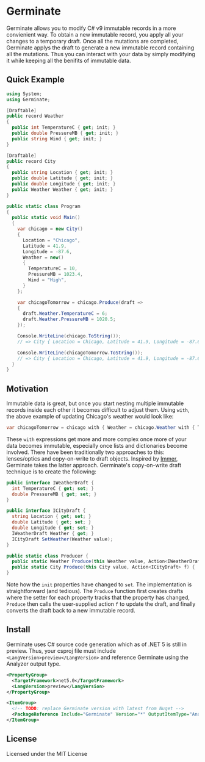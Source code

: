 # Germinate

Germinate allows you to modify C# v9 immutable records in a more convienient way.
To obtain a new immutable record, you apply all your changes to a temporary draft.
Once all the mutations are completed, Germinate applys the draft to generate a new
immutable record containing all the mutations. Thus you can interact with your data
by simply modifying it while keeping all the benifits of immutable data.

## Quick Example

```csharp
using System;
using Germinate;

[Draftable]
public record Weather
{
  public int TemperatureC { get; init; }
  public double PressureMB { get; init; }
  public string Wind { get; init; }
}

[Draftable]
public record City
{
  public string Location { get; init; }
  public double Latitude { get; init; }
  public double Longitude { get; init; }
  public Weather Weather { get; init; }
}

public static class Program
{
  public static void Main()
  {
    var chicago = new City()
    {
      Location = "Chicago",
      Latitude = 41.9,
      Longitude = -87.6,
      Weather = new()
      {
        TemperatureC = 10,
        PressureMB = 1023.4,
        Wind = "High",
      }
    };

    var chicagoTomorrow = chicago.Produce(draft =>
    {
      draft.Weather.TemperatureC = 6;
      draft.Weather.PressureMB = 1020.5;
    });

    Console.WriteLine(chicago.ToString());
    // => City { Location = Chicago, Latitude = 41.9, Longitude = -87.6, Weather = Weather { TemperatureC = 10, PressureMB = 1023.4, Wind = "High" } }

    Console.WriteLine(chicagoTomorrow.ToString());
    // => City { Location = Chicago, Latitude = 41.9, Longitude = -87.6, Weather = Weather { TemperatureC = 6, PressureMB = 1020.5, Wind = "High" } }
  }
}
```

## Motivation

Immutable data is great, but once you start nesting multiple immutable records inside each other it becomes difficult to adjust them.
Using `with`, the above example of updating Chicago's weather would look like:

```csharp
var chicagoTomorrow = chicago with { Weather = chicago.Weather with { TemperatureC = 6, PressureMB = 1020.5 }};
```

These `with` expressions get more and more complex once more of your data becomes immutable, especially once lists and dictionaries
become involved. There have been traditionally two approaches to this: lenses/optics and copy-on-write to draft objects.
Inspired by [Immer](https://immerjs.github.io/immer/docs/introduction), Germinate takes the latter approach. Germinate's copy-on-write
draft technique is to create the following:

```csharp
public interface IWeatherDraft {
  int TemperatureC { get; set; }
  double PressureMB { get; set; }
}

public interface ICityDraft {
  string Location { get; set; }
  double Latitude { get; set; }
  double Longitude { get; set; }
  IWeatherDraft Weather { get; }
  ICityDraft SetWeather(Weather value);
}

public static class Producer {
  public static Weather Produce(this Weather value, Action<IWeatherDraft> f) { ... }
  public static City Produce(this City value, Action<ICityDraft> f) { ... }
}
```

Note how the `init` properties have changed to `set`. The implementation is straightforward (and tedious). The `Produce` function
first creates drafts where the setter for each property tracks that the property has changed, `Produce` then
calls the user-supplied action `f` to update the draft, and finally converts the draft back to a new immutable record.

## Install

Germinate uses C# source code generation which as of .NET 5 is still in preview. Thus, your csproj file must include
`<LangVersion>preview</LangVersion>` and reference Germinate using the Analyzer output type.

```xml
<PropertyGroup>
  <TargetFramework>net5.0</TargetFramework>
  <LangVersion>preview</LangVersion>
</PropertyGroup>

<ItemGroup>
  <!-- TODO: replace Germinate version with latest from Nuget -->
  <PackageReference Include="Germinate" Version="*" OutputItemType="Analyzer" ReferenceOutputAssembly="false" />
</ItemGroup>
```

## License

Licensed under the MIT License
